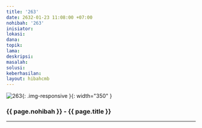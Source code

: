 ```yaml
---
title: '263'
date: 2632-01-23 11:08:00 +07:00
nohibah: '263'
inisiator: 
lokasi: 
dana: 
topik: 
lama: 
deskripsi: 
masalah: 
solusi: 
keberhasilan: 
layout: hibahcmb
---
```


![263](/static/img/hibahcmb/263.png){: .img-responsive }{: width="350" }

### {{ page.nohibah }} - {{ page.title }}

---
